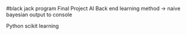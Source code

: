 #black jack program Final Project AI 
Back end learning method -> naive bayesian 
output to console
 
Python 
scikit learning 
